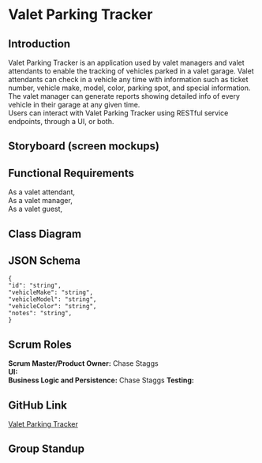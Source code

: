 # Valet Parking Tracker

## Introduction

Valet Parking Tracker is an application used by valet managers and valet attendants to enable the tracking of vehicles parked in a valet garage. Valet attendants can check in a vehicle any time with information such as ticket number, vehicle make, model, color, parking spot, and special information.  
The valet manager can generate reports showing detailed info of every vehicle in their garage at any given time.  
Users can interact with Valet Parking Tracker using RESTful service endpoints, through a UI, or both.

## Storyboard (screen mockups)

## Functional Requirements

As a valet attendant,  
As a valet manager,  
As a valet guest,  

## Class Diagram

## JSON Schema

```
{  
"id": "string",  
"vehicleMake": "string",  
"vehicleModel": "string",  
"vehicleColor": "string",  
"notes": "string",  
}
```

## Scrum Roles

**Scrum Master/Product Owner:** Chase Staggs  
**UI:**  
**Business Logic and Persistence:**  Chase Staggs
**Testing:**

## GitHub Link
[Valet Parking Tracker](https://github.com/whsiq/ValetParkingTracker)  
## Group Standup
